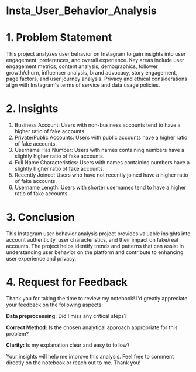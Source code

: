# Insta_User_Behavior_Analysis

# 1. Problem Statement
This project analyzes user behavior on Instagram to gain insights into user engagement, preferences, and overall experience. Key areas include user engagement metrics, content analysis, demographics, follower growth/churn, influencer analysis, brand advocacy, story engagement, page factors, and user journey analysis. Privacy and ethical considerations align with Instagram's terms of service and data usage policies.
# 2. Insights
1. Business Account: Users with non-business accounts tend to have a higher ratio of fake accounts.
2. Private/Public Accounts: Users with public accounts have a higher ratio of fake accounts.
3. Username Has Number: Users with names containing numbers have a slightly higher ratio of fake accounts.
4. Full Name Characteristics: Users with names containing numbers have a slightly higher ratio of fake accounts.
5. Recently Joined: Users who have not recently joined have a higher ratio of fake accounts.
6. Username Length: Users with shorter usernames tend to have a higher ratio of fake accounts.

# 3. Conclusion
This Instagram user behavior analysis project provides valuable insights into account authenticity, user characteristics, and their impact on fake/real accounts. The project helps identify trends and patterns that can assist in understanding user behavior on the platform and contribute to enhancing user experience and privacy.

# 4. Request for Feedback
Thank you for taking the time to review my notebook! I'd greatly appreciate your feedback on the following aspects:

**Data preprocessing:**  Did I miss any critical steps?

**Correct Method:** Is the chosen analytical approach appropriate for this problem?

**Clarity:** Is my explanation clear and easy to follow?

Your insights will help me improve this analysis. Feel free to comment directly on the notebook or reach out to me. Thank you!
